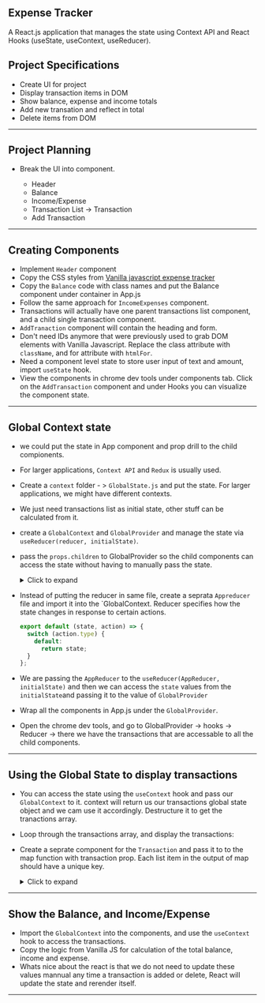 ## Expense Tracker

A React.js application that manages the state using Context API and React Hooks (useState, useContext, useReducer).

## Project Specifications

- Create UI for project
- Display transaction items in DOM
- Show balance, expense and income totals
- Add new transation and reflect in total
- Delete items from DOM

---

## Project Planning

- Break the UI into component.

  - Header
  - Balance
  - Income/Expense
  - Transaction List -> Transaction
  - Add Transaction

---

## Creating Components

- Implement `Header` component
- Copy the CSS styles from [Vanilla javascript expense tracker](https://github.com/itkhanz/webProjects-vanillaJS/tree/main/expense-tracker)
- Copy the `Balance` code with class names and put the Balance component under container in App.js
- Follow the same approach for `IncomeExpenses` component.
- Transactions will actually have one parent transactions list component, and a child single transaction component.
- `AddTranaction` component will contain the heading and form.
- Don't need IDs anymore that were previously used to grab DOM elements with Vanilla Javascript. Replace the class attribute with `className`, and for attribute with `htmlFor`.
- Need a component level state to store user input of text and amount, import `useState` hook.
- View the components in chrome dev tools under components tab. Click on the `AddTransaction` component and under Hooks you can visualize the component state.

---

## Global Context state

- we could put the state in App component and prop drill to the child compionents.
- For larger applications, `Context API` and `Redux` is usually used.
- Create a `context` folder - > `GlobalState.js` and put the state. For larger applications, we might have different contexts.
- We just need transactions list as initial state, other stuff can be calculated from it.
- create a `GlobalContext` and `GlobalProvider` and manage the state via `useReducer(reducer, initialState)`.
- pass the `props.children` to GlobalProvider so the child components can access the state without having to manually pass the state.
    <details>
    <summary>Click to expand</summary>

  ```javascript
  import React, { Children, createContext, useReducer } from "react";

  // initial State
  const initialState = {
    transactions: [
      { id: 1, text: "Flower", amount: -20 },
      { id: 2, text: "Salary", amount: 300 },
      { id: 3, text: "Book", amount: -10 },
      { id: 4, text: "Camera", amount: 150 },
    ],
  };

  // create context
  export const GlobalContext = createContext(initialState);

  // Provider Component
  export const GlobalProvider = ({ childres }) => {
    const [state, dispatch] = useReducer(AppReducer, initialState);

    return (
      <GlobalContext.Provider value={{ transactions: state.transactions }}>
        {children}
      </GlobalContext.Provider>
    );
  };
  ```

    </details>

- Instead of putting the reducer in same file, create a seprata `Appreducer` file and import it into the `GlobalContext. Reducer specifies how the state changes in response to certain actions.

  ```javascript
  export default (state, action) => {
    switch (action.type) {
      default:
        return state;
    }
  };
  ```

- We are passing the `AppReducer` to the `useReducer(AppReducer, initialState)` and then we can access the `state` values from the `initialState`and passing it to the value of `GlobalProvider`

- Wrap all the components in App.js under the `GlobalProvider`.
- Open the chrome dev tools, and go to GlobalProvider -> hooks -> Reducer -> there we have the transactions that are accessable to all the child components.

---

## Using the Global State to display transactions

- You can access the state using the `useContext` hook and pass our `GlobalContext` to it. context will return us our transactions global state object and we cam use it accordingly. Destructure it to get the tranactions array.
- Loop through the transactions array, and display the transactions:
- Create a seprate component for the `Transaction` and pass it to to the map function with transaction prop. Each list item in the output of map should have a unique key.

    <details>
    <summary>Click to expand</summary>

  ```javascript
  import React from "react";

  export const Transaction = ({ transaction }) => {
    const sign = transaction.amount < 0 ? "-" : "+";

    return (
      <>
        <li className={transaction.amount < 0 ? "minus" : "plus"}>
          {transaction.text}{" "}
          <span>
            {sign}${Math.abs(transaction.amount)}
          </span>
          <button className="delete-btn">x</button>
        </li>
      </>
    );
  };
  ```

    </details>

---

## Show the Balance, and Income/Expense

- Import the `GlobalContext` into the components, and use the `useContext` hook to access the transactions.
- Copy the logic from Vanilla JS for calculation of the total balance, income and expense.
- Whats nice about the react is that we do not need to update these values mannual any time a transaction is added or delete, React will update the state and rerender itself.

---
